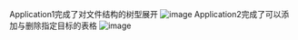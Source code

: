 Application1完成了对文件结构的树型展开
![image](https://github.com/user-attachments/assets/97d96104-7c96-4517-88c1-3c3617cf4803)
Application2完成了可以添加与删除指定目标的表格
![image](https://github.com/user-attachments/assets/4120a2a3-04b8-4426-9f8c-6219755907f3)

